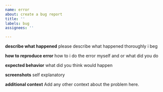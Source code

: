 ```yaml
---
name: error
about: create a bug report
title: ''
labels: bug
assignees: ''

---
```


**describe what happened**
please describe what happened thoroughly i beg

**how to reproduce error**
how to i do the error myself and or what did you do

**expected behavior**
what did you think would happen

**screenshots**
self explanatory

**additional context**
Add any other context about the problem here.
